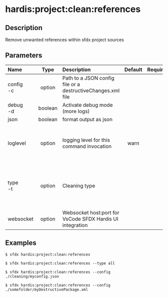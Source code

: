 # hardis:project:clean:references

## Description

Remove unwanted references within sfdx project sources

## Parameters

|Name|Type|Description|Default|Required|Options|
|:---|:--:|:----------|:-----:|:------:|:-----:|
|config<br/>-c|option|Path to a JSON config file or a destructiveChanges.xml file||||
|debug<br/>-d|boolean|Activate debug mode (more logs)||||
|json|boolean|format output as json||||
|loglevel|option|logging level for this command invocation|warn||trace<br/>debug<br/>info<br/>warn<br/>error<br/>fatal|
|type<br/>-t|option|Cleaning type|||all<br/>caseentitlement<br/>dashboards<br/>datadotcom<br/>destructivechanges<br/>localfields<br/>productrequest|
|websocket|option|Websocket host:port for VsCode SFDX Hardis UI integration||||

## Examples

```shell
$ sfdx hardis:project:clean:references
```

```shell
$ sfdx hardis:project:clean:references --type all
```

```shell
$ sfdx hardis:project:clean:references --config ./cleaning/myconfig.json
```

```shell
$ sfdx hardis:project:clean:references --config ./somefolder/myDestructivePackage.xml
```


